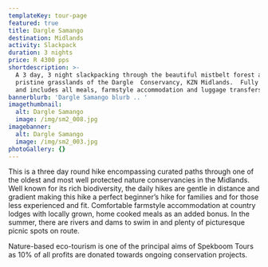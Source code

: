 ```yaml
---
templateKey: tour-page
featured: true
title: Dargle Samango
destination: Midlands
activity: Slackpack
duration: 3 nights
price: R 4300 pps
shortdescription: >-
  A 3 day, 3 night slackpacking through the beautiful mistbelt forest and
  pristine grasslands of the Dargle  Conservancy, KZN Midlands.  Fully guided
  and includes all meals, farmstyle accommodation and luggage transfers.
bannerblurb: 'Dargle Samango blurb .. '
imagethumbnail:
  alt: Dargle Samango
  image: /img/sm2_008.jpg
imagebanner:
  alt: Dargle Samango
  image: /img/sm2_003.jpg
photoGallery: {}
---
```

This is a three day round hike encompassing curated paths through one of the oldest and most well protected nature conservancies in the Midlands. Well known for its rich biodiversity, the daily hikes are gentle in distance and gradient making this hike a perfect beginner’s hike for families and for those less experienced and fit. Comfortable farmstyle accommodation at country lodges with locally grown, home cooked meals as an added bonus. In the summer, there are rivers and dams to swim in and plenty of picturesque picnic spots on route. 



Nature-based eco-tourism is one of the principal aims of Spekboom Tours as 10% of all profits are donated towards ongoing conservation projects.
